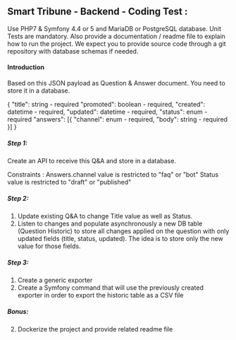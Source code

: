 ## Smart Tribune - Backend - Coding Test :

Use PHP7 & Symfony 4.4 or 5 and MariaDB or PostgreSQL database.
Unit Tests are mandatory. 
Also provide a documentation / readme file to explain how to run the project.
We expect you to provide source code through a git repository with database schemas if needed.

#### Introduction 

Based on this JSON payload as Question & Answer document. You need to store it in a database.

{
  "title": string - required
  "promoted": boolean - required,
  "created": datetime - required,
  "updated": datetime - required,
  "status": enum - required 
  "answers": [{
    "channel": enum - required,
    "body": string - required
  }]
}


##### Step 1:

Create an API to receive this Q&A and store in a database.

Constraints : 
Answers.channel value is restricted to "faq" or "bot"
Status value is restricted to "draft" or "published"


##### Step 2:

1. Update existing Q&A to change Title value as well as Status. 
2. Listen to changes and populate asynchronously a new DB table (Question Historic) to store all changes applied on the question with only updated fields (title, status, updated). The idea is to store only the new value for those fields.

##### Step 3:

1. Create a generic exporter
2. Create a Symfony command that will use the previously created exporter in order to export the historic table as a CSV file 

##### Bonus:

2. Dockerize the project and provide related readme file